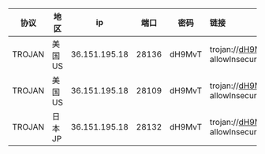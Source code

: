 |协议|地区|ip|端口|密码|链接|
|---|---|---|---|---|:---|
|TROJAN|美国US|36.151.195.18|28136|dH9MvT|trojan://dH9MvT@36.151.195.18:28136?allowInsecure=1&peer=download.windowsupdate.com#IEPL+%C2%B7+%E7%BE%8E%E5%9B%BDUS+%C2%B7+36+%C2%B7+%E6%B2%AA%E5%8F%B0%E9%9A%A7%E9%81%93|
|TROJAN|美国US|36.151.195.18|28109|dH9MvT|trojan://dH9MvT@36.151.195.18:28109?allowInsecure=1&peer=ctldl.windowsupdate.com#IEPL+%C2%B7+%E7%BE%8E%E5%9B%BDUS+%C2%B7+88+%C2%B7+%E6%B2%AA%E5%8F%B0%E9%9A%A7%E9%81%93|
|TROJAN|日本JP|36.151.195.18|28132|dH9MvT|trojan://dH9MvT@36.151.195.18:28132?allowInsecure=1&peer=download.windowsupdate.com#IEPL+%C2%B7+%E6%97%A5%E6%9C%ACJP+%C2%B7+209+%C2%B7+%E6%B2%AA%E5%8F%B0%E9%9A%A7%E9%81%93|

